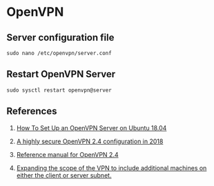 # OpenVPN

## Server configuration file

```
sudo nano /etc/openvpn/server.conf
```

## Restart OpenVPN Server

```
sudo sysctl restart openvpn@server
```

## References

1. [How To Set Up an OpenVPN Server on Ubuntu 18.04](https://www.digitalocean.com/community/tutorials/how-to-set-up-an-openvpn-server-on-ubuntu-18-04)

1. [A highly secure OpenVPN 2.4 configuration in 2018](https://blog.mirabellette.eu/index.php?article35/a-highly-secure-openvpn-2-4-configuration-2018)

1. [Reference manual for OpenVPN 2.4](https://openvpn.net/community-resources/reference-manual-for-openvpn-2-4/)

1. [Expanding the scope of the VPN to include additional machines on either the client or server subnet.](https://openvpn.net/community-resources/expanding-the-scope-of-the-vpn-to-include-additional-machines-on-either-the-client-or-server-subnet/)
